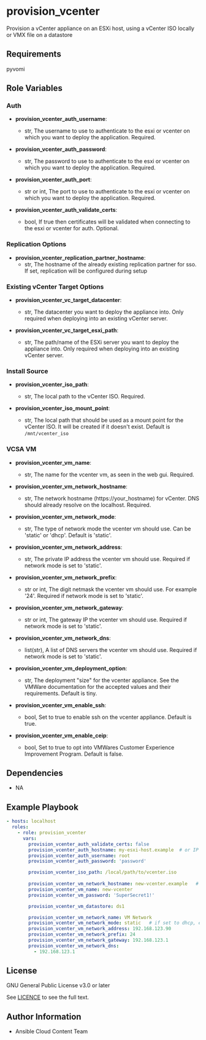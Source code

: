 # provision_vcenter

Provision a vCenter appliance on an ESXi host, using a vCenter ISO locally or VMX file on a datastore

## Requirements

pyvomi

## Role Variables

### Auth
- **provision_vcenter_auth_username**:
  - str, The username to use to authenticate to the esxi or vcenter on which you want to deploy the application. Required.

- **provision_vcenter_auth_password**:
  - str, The password to use to authenticate to the esxi or vcenter on which you want to deploy the application. Required.

- **provision_vcenter_auth_port**:
  - str or int, The port to use to authenticate to the esxi or vcenter on which you want to deploy the application. Required.

- **provision_vcenter_auth_validate_certs**:
  - bool, If true then certificates will be validated when connecting to the esxi or vcenter for auth. Optional.

### Replication Options

- **provision_vcenter_replication_partner_hostname**:
  - str, The hostname of the already existing replication partner for sso. If set, replication will be configured during setup

### Existing vCenter Target Options

- **provision_vcenter_vc_target_datacenter**:
  - str, The datacenter you want to deploy the appliance into. Only required when deploying into an existing vCenter server.

- **provision_vcenter_vc_target_esxi_path**:
  - str, The path/name of the ESXi server you want to deploy the appliance into. Only required when deploying into an existing vCenter server.

### Install Source
- **provision_vcenter_iso_path**:
  - str, The local path to the vCenter ISO. Required. 

- **provision_vcenter_iso_mount_point**:
  - str, The local path that should be used as a mount point for the vCenter ISO. It will be created if it doesn't exist. Default is `/mnt/vcenter_iso` 

### VCSA VM
- **provision_vcenter_vm_name**:
  - str, The name for the vcenter vm, as seen in the web gui. Required.

- **provision_vcenter_vm_network_hostname**:
  - str, The network hostname (https://your_hostname) for vCenter. DNS should already resolve on the localhost. Required.

- **provision_vcenter_vm_network_mode**:
  - str, The type of network mode the vcenter vm should use. Can be 'static' or 'dhcp'. Default is 'static'.

- **provision_vcenter_vm_network_address**:
  - str, The private IP address the vcenter vm should use. Required if network mode is set to 'static'.

- **provision_vcenter_vm_network_prefix**:
  - str or int, The digit netmask the vcenter vm should use. For example '24'.  Required if network mode is set to 'static'.

- **provision_vcenter_vm_network_gateway**:
  - str or int, The gateway IP the vcenter vm should use. Required if network mode is set to 'static'.

- **provision_vcenter_vm_network_dns**:
  - list(str), A list of DNS servers the vcenter vm should use. Required if network mode is set to 'static'.

- **provision_vcenter_vm_deployment_option**:
  - str, The deployment "size" for the vcenter appliance. See the VMWare documentation for the accepted values and their requirements. Default is tiny.

- **provision_vcenter_vm_enable_ssh**:
  - bool, Set to true to enable ssh on the vcenter appliance. Default is true.

- **provision_vcenter_vm_enable_ceip**:
  - bool, Set to true to opt into VMWares Customer Experience Improvement Program. Default is false.

## Dependencies

- NA

## Example Playbook
```yaml
- hosts: localhost
  roles:
    - role: provision_vcenter
      vars:
        provision_vcenter_auth_validate_certs: false
        provision_vcenter_auth_hostname: my-esxi-host.example  # or IP like 192.168.123.5
        provision_vcenter_auth_username: root
        provision_vcenter_auth_password: 'password'

        provision_vcenter_iso_path: /local/path/to/vcenter.iso
    
        provision_vcenter_vm_network_hostname: new-vcenter.example   # DNS must resolve on localhost
        provision_vcenter_vm_name: new-vcenter
        provision_vcenter_vm_password: 'SuperSecret1!'

        provision_vcenter_vm_datastore: ds1

        provision_vcenter_vm_network_name: VM Network
        provision_vcenter_vm_network_mode: static   # if set to dhcp, exclude the following variables
        provision_vcenter_vm_network_address: 192.168.123.90
        provision_vcenter_vm_network_prefix: 24
        provision_vcenter_vm_network_gateway: 192.168.123.1
        provision_vcenter_vm_network_dns:
          - 192.168.123.1
```

License
-------

GNU General Public License v3.0 or later

See [LICENCE](https://github.com/ansible-collections/cloud.aws_troubleshooting/blob/main/LICENSE) to see the full text.

Author Information
------------------

- Ansible Cloud Content Team

